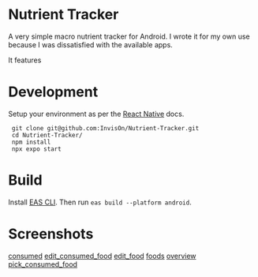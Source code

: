 # Nutrient Tracker

<!-- TODO: add license badge -->
<!-- TODO: project descript -->

A very simple macro nutrient tracker for Android.
I wrote it for my own use because I was dissatisfied with the available apps.

It features 

# Development

Setup your environment as per the [React Native](https://reactnative.dev/docs/set-up-your-environment) docs.

```shell
 git clone git@github.com:InvisOn/Nutrient-Tracker.git
 cd Nutrient-Tracker/
 npm install
 npx expo start
```

# Build

Install [EAS CLI](https://docs.expo.dev/build/setup/). Then run `eas build --platform android`.

# Screenshots

[consumed]( consumed.png )
[edit_consumed_food]( edit_consumed_food.png )
[edit_food]( edit_food.png )
[foods]( foods.png )
[overview]( overview.png )
[pick_consumed_food]( pick_consumed_food.png )
